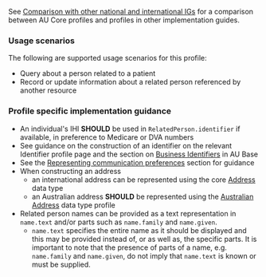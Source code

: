 See [Comparison with other national and international IGs](comparison.html) for a comparison between AU Core profiles and profiles in other implementation guides.

### Usage scenarios

The following are supported usage scenarios for this profile:

- Query about a person related to a patient
- Record or update information about a related person referenced by another resource

### Profile specific implementation guidance
- An individual's IHI **SHOULD** be used in `RelatedPerson.identifier` if available, in preference to Medicare or DVA numbers
- See guidance on the construction of an identifier on the relevant Identifier profile page and the section on [Business Identifiers](https://build.fhir.org/ig/hl7au/au-fhir-base/guidance.html#business-identifiers) in AU Base
- See the [Representing communication preferences](general-guidance.html#representing-communication-preferences) section for guidance
- When constructing an address
  - an international address can be represented using the core [Address](http://hl7.org/fhir/R4/datatypes.html#Address) data type
  - an Australian address **SHOULD** be represented using the [Australian Address](http://build.fhir.org/ig/hl7au/au-fhir-base/StructureDefinition-au-address.html) data type profile
- Related person names can be provided as a text representation in `name.text` and/or parts such as `name.family` and `name.given`. 
  - `name.text` specifies the entire name as it should be displayed and this may be provided instead of, or as well as, the specific parts. It is important to note that the presence of parts of a name, e.g. `name.family` and `name.given`, do not imply that `name.text` is known or must be supplied. 
  

